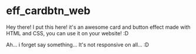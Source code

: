 # eff_cardbtn_web
Hey there! I put this here! it's an awesome card and button effect made with HTML and CSS, you can use it on your website! :D 

Ah... i forget say something... It's not responsive on all... :D
